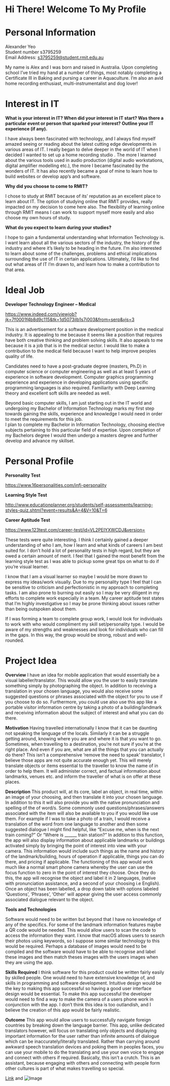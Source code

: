 # Hi There! Welcome To My Profile

# Personal Information

Alexander Yeo<br/>
Student number s3795259<br/>
Email Address: s3795259@student.rmit.edu.au

My name is Alex and I was born and raised in Australia. Upon completing school I’ve tried my hand at a number of things, most notably completing a Certificate III in Baking and pursing a career in Aquaculture. I’m also an avid home recording enthusiast, multi-instrumentalist and dog lover! 



# Interest in IT

**What is your interest in IT? When did your interest in IT start? Was there a particular event or person that sparked your interest? Outline your IT experience (if any).**

I have always been fascinated with technology, and I always find myself amazed seeing or reading about the latest cutting edge developments in various areas of IT. I really began to delve deeper in the world of IT when I decided I wanted to set up a home recording studio . The more I learned about the various tools used in audio production (digital audio workstations, digital amplifier modelling etc.), the more I became fascinated by the wonders of IT. It has also recently became a goal of mine to learn how to build websites or develop app’s and software. 

**Why did you choose to come to RMIT?**

I chose to study at RMIT because of its’ reputation as an excellent place to learn about IT. The option of studying online that RMIT provides, really impacted on my decision to come here also. The flexibility of learning online through RMIT means I can work to support myself more easily and also choose my own hours of study. 

**What do you expect to learn during your studies?**

I hope to gain a fundamental understanding what Information Technology is. I want learn about all the various sectors of the industry, the history of the industry and where it’s likely to be heading in the future. I’m also interested to learn about some of the challenges, problems and ethical implications surrounding the use of IT in certain applications. Ultimately, I’d like to find out what areas of IT I’m drawn to, and learn how to make a contribution to that area. 

# Ideal Job

**Developer Technology Engineer – Medical**

https://www.indeed.com/viewjob?jk=7f0001f4b8d9c115&tk=1d5073ilb1s7i003&from=serp&vjs=3

This is an advertisement for a software development position in the medical industry. It is appealing to me because it seems like a position that requires have both creative thinking and problem solving skills. It also appeals to me because it is a job that is in the medical sector. I would like to make a contribution to the medical field because I want to help improve peoples quality of life.

Candidates need to have a post-graduate degree (masters, Ph.D) in computer science or computer engineering as well as at least 5 years of experience in software development. 
Computer graphics programming experience and experience in developing applications using specific programming languages is also required. Familiarity with Deep Learning theory and excellent soft skills are needed as well. 

Beyond basic computer skills, I am just starting out in the IT world and undergoing my Bachelor of Information Technology marks my first step towards gaining the skills, experience and knowledge I would need in order to meet the requirements for this job.  
I plan to complete my Bachelor in Information Technology, choosing elective subjects pertaining to this particular field of expertise. Upon completion of my Bachelors degree I would then undergo a masters degree and further develop and advance my skillset. 

# Personal Profile

**Personality Test**

https://www.16personalities.com/infj-personality

**Learning Style Test**

http://www.educationplanner.org/students/self-assessments/learning-styles-quiz.shtml?event=results&A=4&V=10&T=6

**Career Aptitude Test**

https://www.123test.com/career-test/id=VL2PEIYXWCDJ&version=

These tests were quite interesting. I think I certainly gained a deeper understanding of who I am, how I learn and what kinds of careers I am best suited for. I don’t hold a lot of personality tests in high regard, but they are owed a certain amount of merit. I feel that I gained the most benefit from the learning style test as I was able to pickup some great tips on what to do if you’re visual learner.  


I know that I am a visual learner so maybe I would be more drawn to express my ideas/work visually. Due to my personality type I feel that I can be sensitive to criticism and perfectionistic in my approach to completing tasks. I am also prone to burning out easily so I may be very diligent in my efforts to complete work especially in a team. My career aptitude test states that I’m highly investigative so I may be prone thinking about issues rather than being outspoken about them. 

If I was forming a team to complete group work, I would look for individuals to work with who would compliment my skill set/personality type. I would be aware of my strengths and weaknesses and look for individuals who can fill in the gaps. In this way, the group would be strong, robust and well-rounded.


# Project Idea

**Overview**
I have an idea for mobile application that would essentially be a visual labeller/translator. This would allow you the user to easily translate something simply by photographing the object. In addition to receiving a translation in your chosen language, you would also receive some suggested questions or phrases associated with the object for you to use if you choose to do so. Furthermore, you could use also use this app like a portable visitor information centre by taking a photo of a building/landmark and receiving information about the subject of interest and what you can do there. 

**Motivation**
Having travelled internationally I know that it can be daunting not speaking the language of the locals. Similarly it can be a struggle getting around, knowing where you are and where it is that you want to go. Sometimes, when travelling to a destination, you’re not sure if you’re at the right place. And even if you are, what are all the things that you can actually do there? This isn’t a comprehensive ‘remove the need to speak’ translator, I believe those apps are not quite accurate enough yet. This will merely translate objects or items essential to the traveller to know the name of in order to help them. It will administer correct, and factual information about landmarks, venues etc. and inform the traveller of what is on offer at these places. 

**Description**
This product will, at its core, label an object, in real time, within an image of your choosing, and then translate it into your chosen language. In addition to this it will also provide you with the native pronunciation and spelling of the of word/s. Some commonly used questions/phrases/answers associated with the item will also be available to you if you would like use them. For example if I was to take a photo of a train, I would receive a translation of the word from one language to another and then some suggested dialogue I might find helpful, like “Excuse me, when is the next train coming?” Or “Where is ______ train station?”
In addition to this function, the app will also display information about applicable landmarks or buildings activated simply by bringing the point of interest into view with your camera. This information would include such things as the name and history of the landmark/building, hours of operation if applicable, things you can do there, and pricing if applicable. The functioning of this app would work much like a normal smart phone camera whereby the user can use the focus function to zero in the point of interest they choose. Once they do this, the app will recognise the object and label it in 2 languages, (native with pronunciation assistance, and a second of your choosing i.e English). Once an object has been labelled, a drop down table with options labeled ‘Questions’, ‘Phrases’, ‘Other’ will appear giving the user access commonly associated dialogue relevant to the object. 

**Tools and Technologies**

Software would need to be written but beyond that I have no knowledge of any of the specifics. For some of the landmark information features maybe a QR code would be needed. This would allow users to scan the code to access the information they want. I know that macOS allows users to search their photos using keywords, so I suppose some similar technology to this would be required. Perhaps a database of images would need to be compiled and the software would have to be able to recognise and label these images and then match theses images with the users images when they are using the app. 

**Skills Required**
I think software for this product could be written fairly easily by skilled people. One would need to have extensive knowledge of, and skills in programming and software development. Intuitive design would be the key to making this app successful so having a good user interface design would be essential. To make this app successful the developer would need to find a way to make the camera of a users phone work in conjunction with the app. I don’t think this idea is too outlandish, and I believe the creation of this app would be fairly realistic. 

**Outcome**
This app would allow users to successfully navigate foreign countries by breaking down the language barrier. This app, unlike dedicated translators however, will focus on translating only objects and displaying important information for the user rather than infinite amounts of dialogue which can be inaccurately/literally translated. Rather than carrying around awkward speech translation devices and poking them in peoples faces, you can use your mobile to do the translating and use your own voice to engage and connect with others if required. Basically, this isn’t a crutch. This is an assistant, because engaging with others and connecting with people form other cultures is part of what makes travelling so special.

[Link](url) and ![Image]()
